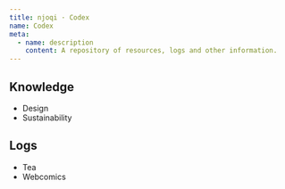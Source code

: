 ```yaml
---
title: njoqi · Codex
name: Codex
meta:
  - name: description
    content: A repository of resources, logs and other information.
---
```


<ArticleHeader name="Codex" :meta="customMeta" />

## Knowledge

- <router-link to="/codex/design">Design</router-link>
- <router-link to="/codex/sustainability">Sustainability</router-link>

## Logs

- <router-link to="/codex/tea">Tea</router-link>
- <router-link to="/codex/webcomics">Webcomics</router-link>

<script setup>
  import ArticleHeader from '../../components/article-header.vue';
  
  const text = "A repository of resources, logs and other information. I plan on printing a copy of some of it in the future, to avoid relying on online availability.";
  const customMeta = [{"name": "description", "content": text}]
</script>